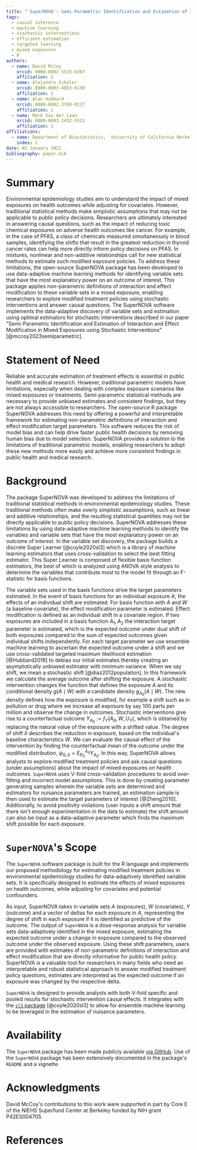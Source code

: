 ```yaml
---
title: "`SuperNOVA`: Semi-Parametric Identification and Estimation of Interaction and Effect Modification in Mixed Exposures using Stochastic Interventions in `R`"
tags:
  - causal inference
  - machine learning
  - stochastic interventions
  - efficient estimation
  - targeted learning
  - mixed exposures
  - R
authors:
  - name: David McCoy
    orcid: 0000-0002-5515-6307
    affiliation: 1
  - name: Alejandro Schuler
    orcid: 0000-0003-4853-6130
    affiliation: 1
  - name: Alan Hubbard
    orcid: 0000-0002-3769-0127
    affiliation: 1
  - name: Mark Van der Laan
    orcid: 0000-0003-1432-5511
    affiliation: 1
affiliations:
  - name: Department of Biostatistics,  University of California Berkeley, Berkeley, CA 94704, U.S.A.
    index: 1
date: 05 January 2022
bibliography: paper.bib
---
```


# Summary

Environmental epidemiology studies aim to understand the impact of mixed exposures on health outcomes while adjusting for covariates. However, traditional statistical methods make simplistic assumptions that may not be applicable to public policy decisions. Researchers are ultimately interested in answering causal questions, such as the impact of reducing toxic chemical exposures on adverse health outcomes like cancer. For example, in the case of PFAS, a class of chemicals measured simultaneously in blood samples, identifying the shifts that result in the greatest reduction in thyroid cancer rates can help more directly inform policy decisions on PFAS. In mixtures, nonlinear and non-additive relationships call for new statistical methods to estimate such modified exposure policies. To address these limitations, the open-source SuperNOVA package has been developed to use data-adaptive machine learning methods for identifying variable sets that have the most explanatory power on an outcome of interest. This package applies non-parametric definitions of interaction and effect modification to these variable sets in a mixed exposure, enabling researchers to explore modified treatment policies using stochastic interventions and answer causal questions. The SuperNOVA software implements the data-adaptive discovery of variable sets and estimation using optimal estimators for stochastic interventions described in our paper "Semi-Parametric Identification and Estimation of Interaction and Effect Modification in Mixed Exposures using Stochastic Interventions" [@mccoy2023semiparametric].


# Statement of Need

Reliable and accurate estimation of treatment effects is essential in public health and medical research. However, traditional parametric models have limitations, especially when dealing with complex exposure scenarios like mixed exposures or treatments. Semi-parametric statistical methods are necessary to provide unbiased estimates and consistent findings, but they are not always accessible to researchers. The open-source R package SuperNOVA addresses this need by offering a powerful and interpretable framework for estimating non-parametric definitions of interaction and effect modification target parameters. This software reduces the risk of model bias and can help drive faster public health decisions by removing human bias due to model selection. SuperNOVA provides a solution to the limitations of traditional parametric models, enabling researchers to adopt these new methods more easily and achieve more consistent findings in public health and medical research.

# Background

The package SuperNOVA was developed to address the limitations of traditional statistical methods in environmental epidemiology studies. These traditional methods often make overly simplistic assumptions, such as linear and additive relationships, and the resulting statistical quantities may not be directly applicable to public policy decisions. SuperNOVA addresses these limitations by using data-adaptive machine learning methods to identify the variables and variable sets that have the most explanatory power on an outcome of interest. In the variable set discovery, the package builds a discrete Super Learner [@coyle2020sl3] which is a library of machine learning estimators that uses cross-validation to select the best fitting estimator. This Super Learner is composed of flexible basis function estimators, the best of which is analyzed using ANOVA style analysis to determine the variables that contribute most to the model fit through an F-statistic for basis functions. 

The variable sets used in the basis functions drive the target parameters estimated. In the event of basis functions for an individual exposure $A$, the effects of an individual shift are estimated. For basis function with $A$ and $W$ (a baseline covariate), the effect modification parameter is estimated. Effect modification is defined as an individual shift in a covariate region. If two exposures are included in a basis function $A_1, A_2$ the interaction target parameter is estimated, which is the expected outcome under dual shift of both exposures compared to the sum of expected outcomes given individual shifts independently. For each target parameter we use ensemble machine learning to ascertain the expected outcome under a shift and we use cross-validated targeted maximum likelihood estimation [@Hubbard2016] to debias our initial estimates thereby creating an asymptotically unbiased estimator with minimum variance. When we say shift, we mean a stochastic shift [@diaz2012population]. In this framework we calculate the average outcome after shifting the exposure. A stochastic intervention changes the function that defines the exposure $A$ and its conditional density $g(A \mid W)$ with a candidate density $g_{A_{\delta}}(A \mid W)$. The new density defines how the exposure is modified, for example a shift such as in pollution or drug where we increase all exposure by say 100 parts per million and observe the change in outcomes. Stochastic interventions give rise to a counterfactual outcome $Y_{A_{\delta}} := f_Y(A_{\delta}, W, U_Y)$, which is obtained by replacing the natural value of the exposure with a shifted value. The degree of shift $\delta$ describes the reduction in exposure, based on the individual's baseline characteristics $W$. We can evaluate the causal effect of the intervention by finding the counterfactual mean of the outcome under the modified distribution, $\psi_{0, \delta} = E_{P_0}^{A_{\delta}}{Y_{A_{\delta}}}$. In this way, SuperNOVA allows analysts to explore modified treatment policies and ask causal questions (under assumptions) about the impact of mixed exposures on health outcomes. `SuperNOVA` uses V-fold cross-validation procedures to avoid over-fitting and incorrect model assumptions. This is done by creating parameter generating samples wherein the variable sets are determined and estimators for nuisance parameters are trained, an estimation sample is then used to estimate the target parameters of interest [@Zheng2010]. Additionally, to avoid positivity violations (user inputs a shift amount that there isn't enough experimentation in the data to estimate) the shift amount can also be input as a data-adaptive parameter which finds the maximum shift possible for each exposure.

# `SuperNOVA`'s Scope

The `SuperNOVA` software package is built for the R language and implements our proposed methodology for estimating modified treatment policies in environmental epidemiology studies for data-adaptively identified variable sets. It is specifically designed to estimate the effects of mixed exposures on health outcomes, while adjusting for covariates and potential confounders.

As input, SuperNOVA takes in variable sets $A$ (exposures), $W$ (covariates), $Y$ (outcome) and a vector of deltas for each exposure in $A$, representing the degree of shift in each exposure if it is identified as predictive of the outcome. The output of `SuperNOVA` is a dose-response analysis for variable sets data-adaptively identified in the mixed exposure, estimating the expected outcome under a change in exposure compared to the observed outcome under the observed exposure. Using these shift parameters, users are provided with estimates of non-parametric definitions of interaction and effect modification that are directly informative for public health policy.  SuperNOVA is a valuable tool for researchers in many fields who need an interpretable and robust statistical approach to answer modified treatment policy questions, estimates are interpreted as the expected outcome if an exposure was changed by the respective delta. 

`SuperNOVA` is designed to provide analysts with both V-fold specific and pooled results for stochastic intervention causal effects. It integrates with the [`sl3` package](https://github.com/tlverse/sl3) [@coyle2020sl3] to allow for ensemble machine learning to be leveraged in the estimation of nuisance parameters. 

# Availability

The `SuperNOVA` package has been made publicly available  [via GitHub](https://github.com/blind-contours/SuperNOVA). Use of the `SuperNOVA` package has been extensively documented in the package's `README` and a vignette. 


# Acknowledgments

David McCoy's contributions to this work were supported in part by Core E of the NIEHS Superfund Center at Berkeley funded by NIH grant P42ES004705.

# References

